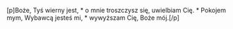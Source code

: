 [p]Boże, Tyś wierny jest, * o mnie troszczysz się, uwielbiam Cię. * Pokojem mym, Wybawcą jesteś mi, * wywyższam Cię, Boże mój.[/p]